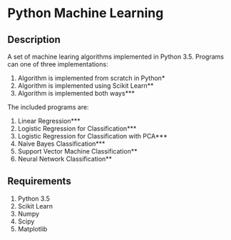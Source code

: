 # Python Machine Learning

## Description

A set of machine learing algorithms implemented in Python 3.5. Programs can one of three implementations:

1. Algorithm is implemented from scratch in Python*
2. Algorithm is implemented using Scikit Learn**
3. Algorithm is implemented both ways***

The included programs are:
1. Linear Regression***
2. Logistic Regression for Classification***
3. Logistic Regression for Classification with PCA***
4. Naive Bayes Classification***
5. Support Vector Machine Classification**
6. Neural Network Classification**

## Requirements
1. Python 3.5
2. Scikit Learn
3. Numpy
4. Scipy
5. Matplotlib
